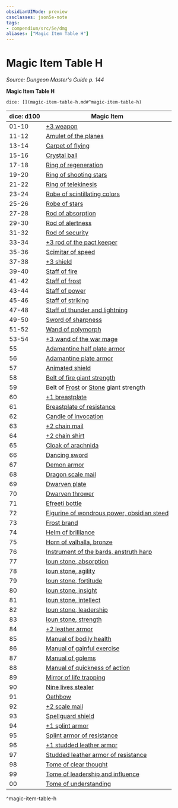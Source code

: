 ```yaml
---
obsidianUIMode: preview
cssclasses: json5e-note
tags:
- compendium/src/5e/dmg
aliases: ["Magic Item Table H"]
---
```

# Magic Item Table H
*Source: Dungeon Master's Guide p. 144* 

**Magic Item Table H**

`dice: [](magic-item-table-h.md#^magic-item-table-h)`

| dice: d100 | Magic Item |
|------------|------------|
| 01-10 | [+3 weapon](3-weapon.md) |
| 11-12 | [Amulet of the planes](amulet-of-the-planes.md) |
| 13-14 | [Carpet of flying](carpet-of-flying.md) |
| 15-16 | [Crystal ball](crystal-ball.md) |
| 17-18 | [Ring of regeneration](ring-of-regeneration.md) |
| 19-20 | [Ring of shooting stars](ring-of-shooting-stars.md) |
| 21-22 | [Ring of telekinesis](ring-of-telekinesis.md) |
| 23-24 | [Robe of scintillating colors](robe-of-scintillating-colors.md) |
| 25-26 | [Robe of stars](robe-of-stars.md) |
| 27-28 | [Rod of absorption](rod-of-absorption.md) |
| 29-30 | [Rod of alertness](rod-of-alertness.md) |
| 31-32 | [Rod of security](rod-of-security.md) |
| 33-34 | [+3 rod of the pact keeper](3-rod-of-the-pact-keeper.md) |
| 35-36 | [Scimitar of speed](scimitar-of-speed.md) |
| 37-38 | [+3 shield](3-shield.md) |
| 39-40 | [Staff of fire](staff-of-fire.md) |
| 41-42 | [Staff of frost](staff-of-frost.md) |
| 43-44 | [Staff of power](staff-of-power.md) |
| 45-46 | [Staff of striking](staff-of-striking.md) |
| 47-48 | [Staff of thunder and lightning](staff-of-thunder-and-lightning.md) |
| 49-50 | [Sword of sharpness](sword-of-sharpness.md) |
| 51-52 | [Wand of polymorph](wand-of-polymorph.md) |
| 53-54 | [+3 wand of the war mage](3-wand-of-the-war-mage.md) |
| 55 | [Adamantine half plate armor](adamantine-armor.md) |
| 56 | [Adamantine plate armor](adamantine-armor.md) |
| 57 | [Animated shield](animated-shield.md) |
| 58 | [Belt of fire giant strength](belt-of-fire-giant-strength.md) |
| 59 | Belt of [Frost](belt-of-frost-giant-strength.md) or [Stone](belt-of-stone-giant-strength.md) giant strength |
| 60 | [+1 breastplate](1-armor.md) |
| 61 | [Breastplate of resistance](armor-of-resistance.md) |
| 62 | [Candle of invocation](candle-of-invocation.md) |
| 63 | [+2 chain mail](2-armor.md) |
| 64 | [+2 chain shirt](2-armor.md) |
| 65 | [Cloak of arachnida](cloak-of-arachnida.md) |
| 66 | [Dancing sword](dancing-sword.md) |
| 67 | [Demon armor](demon-armor.md) |
| 68 | [Dragon scale mail](dragon-scale-mail.md) |
| 69 | [Dwarven plate](dwarven-plate.md) |
| 70 | [Dwarven thrower](dwarven-thrower.md) |
| 71 | [Efreeti bottle](efreeti-bottle.md) |
| 72 | [Figurine of wondrous power, obsidian steed](figurine-of-wondrous-power-obsidian-steed.md) |
| 73 | [Frost brand](frost-brand.md) |
| 74 | [Helm of brilliance](helm-of-brilliance.md) |
| 75 | [Horn of valhalla, bronze](horn-of-valhalla-bronze.md) |
| 76 | [Instrument of the bards, anstruth harp](instrument-of-the-bards-anstruth-harp.md) |
| 77 | [Ioun stone, absorption](ioun-stone-absorption.md) |
| 78 | [Ioun stone, agility](ioun-stone-agility.md) |
| 79 | [Ioun stone, fortitude](ioun-stone-fortitude.md) |
| 80 | [Ioun stone, insight](ioun-stone-insight.md) |
| 81 | [Ioun stone, intellect](ioun-stone-intellect.md) |
| 82 | [Ioun stone, leadership](ioun-stone-leadership.md) |
| 83 | [Ioun stone, strength](ioun-stone-strength.md) |
| 84 | [+2 leather armor](2-armor.md) |
| 85 | [Manual of bodily health](manual-of-bodily-health.md) |
| 86 | [Manual of gainful exercise](manual-of-gainful-exercise.md) |
| 87 | [Manual of golems](manual-of-golems.md) |
| 88 | [Manual of quickness of action](manual-of-quickness-of-action.md) |
| 89 | [Mirror of life trapping](mirror-of-life-trapping.md) |
| 90 | [Nine lives stealer](nine-lives-stealer.md) |
| 91 | [Oathbow](oathbow.md) |
| 92 | [+2 scale mail](2-armor.md) |
| 93 | [Spellguard shield](spellguard-shield.md) |
| 94 | [+1 splint armor](1-armor.md) |
| 95 | [Splint armor of resistance](armor-of-resistance.md) |
| 96 | [+1 studded leather armor](1-armor.md) |
| 97 | [Studded leather armor of resistance](armor-of-resistance.md) |
| 98 | [Tome of clear thought](tome-of-clear-thought.md) |
| 99 | [Tome of leadership and influence](tome-of-leadership-and-influence.md) |
| 00 | [Tome of understanding](tome-of-understanding.md) |
^magic-item-table-h